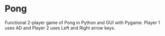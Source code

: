 # Pong

Functional 2-player game of Pong in Python and GUI with Pygame. 
Player 1 uses AD and Player 2 uses Left and Right arrow keys.
